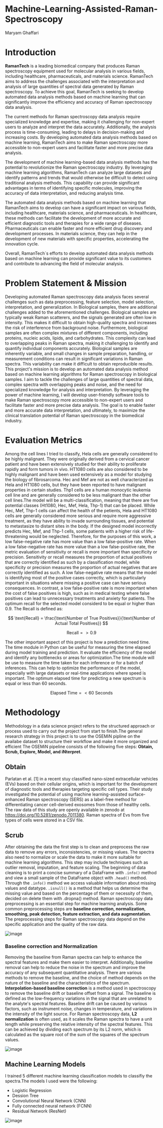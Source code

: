 # Machine-Learning-Assisted-Raman-Spectroscopy
Maryam Ghaffari

# Introduction
**RamanTech** is a leading biomedical company that produces Raman spectroscopy equipment used for molecular analysis in various fields, including healthcare, pharmaceuticals, and materials science. RamanTech aims to address the challenges associated with the interpretation and analysis of large quantities of spectral data generated by Raman spectroscopy. To achieve this goal, RamanTech is seeking to develop automated data analysis methods based on machine learning that can significantly improve the efficiency and accuracy of Raman spectroscopy data analysis.

The current methods for Raman spectroscopy data analysis require specialized knowledge and expertise, making it challenging for non-expert users to analyze and interpret the data accurately. Additionally, the analysis process is time-consuming, leading to delays in decision-making and increasing costs. By developing automated data analysis methods based on machine learning, RamanTech aims to make Raman spectroscopy more accessible to non-expert users and facilitate faster and more precise data analysis.

The development of machine learning-based data analysis methods has the potential to revolutionize the Raman spectroscopy industry. By leveraging machine learning algorithms, RamanTech can analyze large datasets and identify patterns and trends that would otherwise be difficult to detect using traditional analysis methods. This capability can provide significant advantages in terms of identifying specific molecules, improving the accuracy of data interpretation, and reducing analysis time.

The automated data analysis methods based on machine learning that RamanTech aims to develop can have a significant impact on various fields, including healthcare, materials science, and pharmaceuticals. In healthcare, these methods can facilitate the development of more accurate and efficient diagnostic tools and therapies for a wide range of diseases. Pharmaceuticals can enable faster and more efficient drug discovery and development processes. In materials science, they can help in the development of new materials with specific properties, accelerating the innovation cycle.

Overall, RamanTech`s efforts to develop automated data analysis methods based on machine learning can provide significant value to its customers and contribute to advancing the field of molecular analysis.

# Problem Statement & Mission
Developing automated Raman spectroscopy data analysis faces several challenges such as data preprocessing, feature selection, model selection, interpretation, and generalization. In Biological samples, there are additional challenges added to the aforementioned challenges. Biological samples are typically weak Raman scatterers, and the signals generated are often low in intensity. This makes it difficult to obtain high-quality spectra and increases the risk of interference from background noise. Furthermore, biological samples are often complex mixtures of different components, including proteins, nucleic acids, lipids, and carbohydrates. This complexity can lead to overlapping peaks in Raman spectra, making it challenging to identify and quantify individual components accurately. Biological samples are inherently variable, and small changes in sample preparation, handling, or measurement conditions can result in significant variations in Raman spectra. This variability can make it difficult to obtain reproducible results. This project's mission is to develop an automated data analysis method based on machine learning algorithms for Raman spectroscopy in biological samples. I aim to tackle the challenges of large quantities of spectral data, complex spectra with overlapping peaks and noise, and the need for specialized knowledge for analysis and interpretation. By leveraging the power of machine learning, I will develop user-friendly software tools to make Raman spectroscopy more accessible to non-expert users and facilitate faster and more precise data analysis. The goal is to enable faster and more accurate data interpretation, and ultimately, to maximize the clinical translation potential of Raman spectroscopy in the biomedical industry.

# Evaluation Metrics
Among the cell lines I tried to classify, Hela cells are generally considered to be highly malignant. They were originally derived from a cervical cancer patient and have been extensively studied for their ability to proliferate rapidly and form tumors in vivo. HT1080 cells are also considered to be highly malignant and have been used extensively as a model for studying the biology of fibrosarcoma. Hec and Mef are not as well characterized as Hela and HT1080 cells, but they have been reported to have malignant properties in certain studies. Thp1 cells are a human monocytic leukemia cell line and are generally considered to be less malignant than the other cell lines.The model will be a multi-classification, meaning that there are five potential classes (Ht1080, Hec, Mef, Hela, Thp-1) that can be placed. While Hec, Mef, Thp-1 cells can affect the health of the petients, Hela and HT1080 cells are generally considered more serious and require more aggressive treatment, as they have ability to invade surrounding tissues, and potential to metastasize to distant sites in the body. If the designed model incorrectly predicts Hec, Mef, and Thp-1 cells, some patients with a higher risk of life-threatening would be neglected. Therefore, for the purposes of this work, a low false-negative rate has more value than a low false-positive rate. When a low false-negative rate has more value than a low false-positive rate, the metric evaluation of sensitivity or recall is more important than specificity or precision. Sensitivity or recall measures the proportion of actual positives that are correctly identified as such by a classification model, while specificity or precision measures the proportion of actual negatives that are correctly identified as such. A low false-negative rate means that the model is identifying most of the positive cases correctly, which is particularly important in situations where missing a positive case can have serious consequences. In contrast, a low false-positive rate is more important when the cost of false positives is high, such as in medical testing where false positives can lead to unnecessary treatments and anxiety for patients. The optimum recall for the selected model considerd to be equal or higher than 0.9. The Recall is defined as:

$$ \text{Recall} = \frac{\text{Number of True Positives}}{\text{Number of Actual Total Positives}} $$ 

$$ \text{Recall} => 0.9 $$ 

The other important aspect of this project is how a prediction need time. The time module in Python can be useful for measuring the time elapsed during model training and prediction. It evaluate the efficiency of the model and identify any bottlenecks or areas for optimization.The time module will be use to measure the time taken for each inference or for a batch of inferences. This can help to optimize the performance of the model, especially with large datasets or real-time applications where speed is important. The optimum elapsed time for predicting a new spectrum is equal or less than 60 seconds.

$$\text{Elapsed Time} =< 60\text { Seconds} $$

# Methodology
Methodology in a data science project refers to the structured approach or process used to carry out the project from start to finish.The general research strategy in this project is to use the OSEMiN pipline on the availabe dataset to structure their workflow and make it more organized and efficient The OSEMiN pipeline consists of the following five steps: **Obtain, Scrub, Explore, Model, and iNterpret**.

## Obtain
Parlatan et al. [1] in a recent stuy classified nano-sized extracellular vehicles (EVs) based on their cellular origins, which is important for the development of diagnostic tools and therapies targeting specific cell types. Their study investigated the potential of using machine learning-assisted surface-enhanced Raman spectroscopy (SERS) as a label-free method for differentiating cancer cell-derived exosomes from those of healthy cells. The raw data of this study are openly available in zenodo at https://doi.org/10.5281/zenodo.7011380. Raman spectra of Evs from five types of cells were stored in a CSV file.

## Scrub

After obtaining the data the first step is to clean and preprocess the raw data to remove any errors, inconsistencies, or missing values. The spectra also need to normalize or scale the data to make it more suitable for machine learning algorithms. This step may include techniques such as outlier removal, imputation, and feature scaling. The beginning of data cleaning is to print a concise summary of a DataFrame with `.info()` method and view a small sample of the DataFrame object with `.head()` method. Through the `.info()` method we access valuable information about missing values and datatype. `.isnull()` is a method that helps us determine the missing value and based on the percentage of them or necessity of them, decided on delete them with .dropna() method. Raman spectroscopy data preprocessing is an essential step for machine learning analysis. Some common preprocessing steps are **baseline correction, normalization, smoothing, peak detection, feature extraction, and data augmentation**. The preprocessing steps for Raman spectroscopy data depend on the specific application and the quality of the raw data. 

![image](https://user-images.githubusercontent.com/101681195/236503549-47372c6a-2de0-492e-9300-f8e9ed0a20d7.png)

### Baseline correction and Normalization
Removing the baseline from Raman spectra can help to enhance the spectral features and make them easier to interpret. Additionally, baseline removal can help to reduce the noise in the spectrum and improve the accuracy of any subsequent quantitative analysis. There are various methods to remove the baseline, and the choice of method depends on the nature of the baseline and the characteristics of the spectrum. 
**Interpolation-based baseline correction** is a method used in spectroscopy to remove the baseline drift or baseline offset from a signal. The baseline is defined as the low-frequency variations in the signal that are unrelated to the analyte's spectral features. Baseline drift can be caused by various factors, such as instrument noise, changes in temperature, and variations in the intensity of the light source.
For Raman spectroscopy data, **L2 normalization** is often used, as it scales the Raman spectra to have a unit length while preserving the relative intensity of the spectral features. This can be achieved by dividing each spectrum by its L2 norm, which is calculated as the square root of the sum of the squares of the spectrum values.

![image](https://user-images.githubusercontent.com/101681195/236215624-9161c506-91cd-4c51-80f9-2b2b07ae79bf.png)

## Machine Learning Models
I trained 5 different machine learning classification models to classifiy the spectra.The models I used were the following:
- Logistic Regression
- Dession Tree
- Convolutional Neural Network (CNN)
- Fully connected neural network (FCNN)
- Residual Network (ResNet)





![image](https://user-images.githubusercontent.com/101681195/236504689-274878d5-29f8-4f80-a50b-6c9b46d29784.png)

